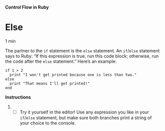 **Control Flow in Ruby**

# Else

1 min

The partner to the ```if``` statement is the ```else``` statement. An ```if```/```else``` statement says to Ruby: “If this expression is true, run this code block; otherwise, run the code after the ```else``` statement.” Here’s an example:
```
if 1 > 2
  print "I won't get printed because one is less than two."
else
  print "That means I'll get printed!"
end
```

**Instructions**

1.
    - [ ] Try it yourself in the editor! Use any expression you like in your ```if```/```else``` statement, but make sure both branches print a string of your choice to the console.